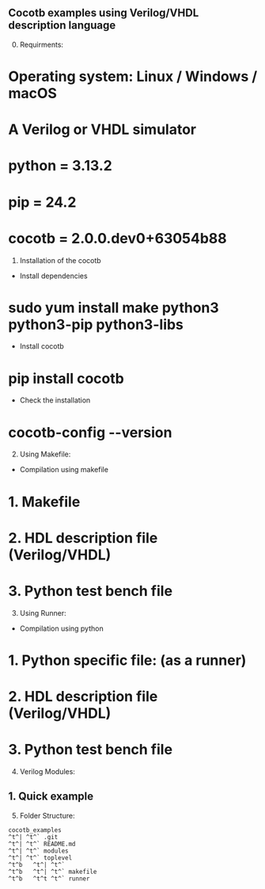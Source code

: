 ## Cocotb examples using Verilog/VHDL description language

0. Requirments:  
# Operating system: Linux / Windows / macOS
# A Verilog or VHDL simulator
# python = 3.13.2
# pip = 24.2
# cocotb = 2.0.0.dev0+63054b88

1. Installation of the cocotb
* Install dependencies
# sudo yum install make python3 python3-pip python3-libs

* Install cocotb
# pip install cocotb

*  Check the installation
# cocotb-config --version

2. Using Makefile:  
* Compilation using makefile
# 1. Makefile 
# 2. HDL description file (Verilog/VHDL)
# 3. Python test bench file

3. Using Runner:  
* Compilation using python
# 1. Python specific file: (as a runner) 
# 2. HDL description file (Verilog/VHDL)
# 3. Python test bench file

4. Verilog Modules:
## 1. Quick example

5. Folder Structure:
 ```
cocotb_examples
 ^t^| ^t^` .git
 ^t^| ^t^` README.md
 ^t^| ^t^` modules
 ^t^| ^t^` toplevel
 ^t^b   ^t^| ^t^` 
 ^t^b   ^t^| ^t^` makefile
 ^t^b   ^t^t ^t^` runner
```


